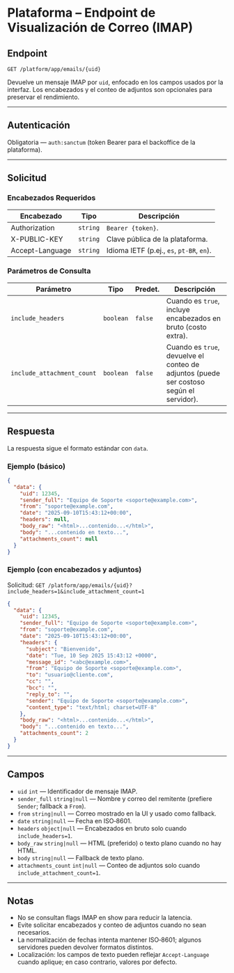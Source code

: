 # Plataforma – Endpoint de Visualización de Correo (IMAP)

## Endpoint

`GET /platform/app/emails/{uid}`

Devuelve un mensaje IMAP por `uid`, enfocado en los campos usados por la interfaz. Los encabezados y el conteo de adjuntos son opcionales para preservar el rendimiento.

---

## Autenticación

Obligatoria — `auth:sanctum` (token Bearer para el backoffice de la plataforma).

---

## Solicitud

### Encabezados Requeridos

| Encabezado       | Tipo     | Descripción |
| ---------------- | -------- | ----------- |
| Authorization    | `string` | `Bearer {token}`. |
| X-PUBLIC-KEY     | `string` | Clave pública de la plataforma. |
| Accept-Language  | `string` | Idioma IETF (p.ej., `es`, `pt-BR`, `en`). |

### Parámetros de Consulta

| Parámetro                     | Tipo      | Predet. | Descripción |
| ---------------------------- | --------- | ------- | ----------- |
| `include_headers`            | `boolean` | `false` | Cuando es `true`, incluye encabezados en bruto (costo extra). |
| `include_attachment_count`   | `boolean` | `false` | Cuando es `true`, devuelve el conteo de adjuntos (puede ser costoso según el servidor). |

---

## Respuesta

La respuesta sigue el formato estándar con `data`.

### Ejemplo (básico)

```json
{
  "data": {
    "uid": 12345,
    "sender_full": "Equipo de Soporte <soporte@example.com>",
    "from": "soporte@example.com",
    "date": "2025-09-10T15:43:12+00:00",
    "headers": null,
    "body_raw": "<html>...contenido...</html>",
    "body": "...contenido en texto...",
    "attachments_count": null
  }
}
```

### Ejemplo (con encabezados y adjuntos)

Solicitud: `GET /platform/app/emails/{uid}?include_headers=1&include_attachment_count=1`

```json
{
  "data": {
    "uid": 12345,
    "sender_full": "Equipo de Soporte <soporte@example.com>",
    "from": "soporte@example.com",
    "date": "2025-09-10T15:43:12+00:00",
    "headers": {
      "subject": "Bienvenido",
      "date": "Tue, 10 Sep 2025 15:43:12 +0000",
      "message_id": "<abc@example.com>",
      "from": "Equipo de Soporte <soporte@example.com>",
      "to": "usuario@cliente.com",
      "cc": "",
      "bcc": "",
      "reply_to": "",
      "sender": "Equipo de Soporte <soporte@example.com>",
      "content_type": "text/html; charset=UTF-8"
    },
    "body_raw": "<html>...contenido...</html>",
    "body": "...contenido en texto...",
    "attachments_count": 2
  }
}
```

---

## Campos

- `uid` `int` — Identificador de mensaje IMAP.
- `sender_full` `string|null` — Nombre y correo del remitente (prefiere `Sender`; fallback a `From`).
- `from` `string|null` — Correo mostrado en la UI y usado como fallback.
- `date` `string|null` — Fecha en ISO‑8601.
- `headers` `object|null` — Encabezados en bruto solo cuando `include_headers=1`.
- `body_raw` `string|null` — HTML (preferido) o texto plano cuando no hay HTML.
- `body` `string|null` — Fallback de texto plano.
- `attachments_count` `int|null` — Conteo de adjuntos solo cuando `include_attachment_count=1`.

---

## Notas

- No se consultan flags IMAP en show para reducir la latencia.
- Evite solicitar encabezados y conteo de adjuntos cuando no sean necesarios.
- La normalización de fechas intenta mantener ISO‑8601; algunos servidores pueden devolver formatos distintos.
- Localización: los campos de texto pueden reflejar `Accept-Language` cuando aplique; en caso contrario, valores por defecto.
